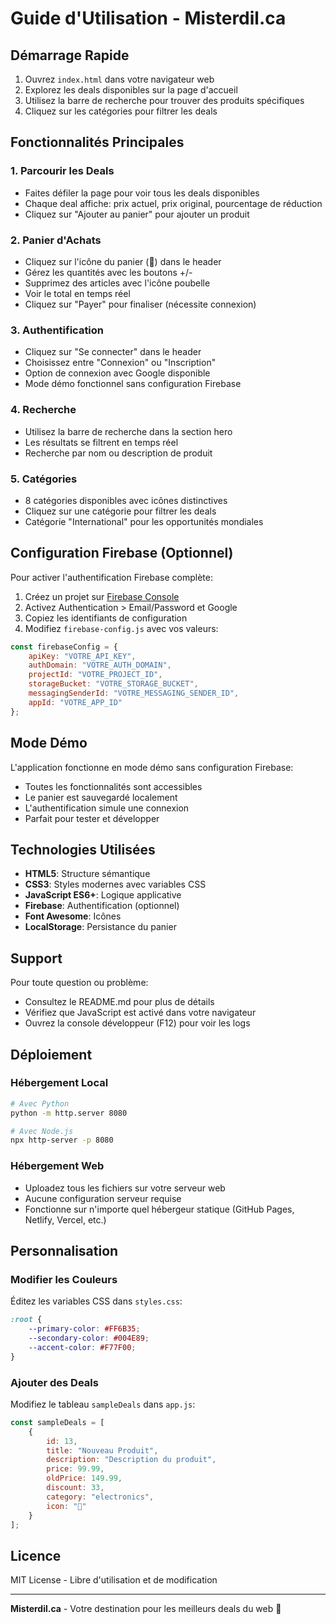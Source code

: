 # Guide d'Utilisation - Misterdil.ca

## Démarrage Rapide

1. Ouvrez `index.html` dans votre navigateur web
2. Explorez les deals disponibles sur la page d'accueil
3. Utilisez la barre de recherche pour trouver des produits spécifiques
4. Cliquez sur les catégories pour filtrer les deals

## Fonctionnalités Principales

### 1. Parcourir les Deals
- Faites défiler la page pour voir tous les deals disponibles
- Chaque deal affiche: prix actuel, prix original, pourcentage de réduction
- Cliquez sur "Ajouter au panier" pour ajouter un produit

### 2. Panier d'Achats
- Cliquez sur l'icône du panier (🛒) dans le header
- Gérez les quantités avec les boutons +/-
- Supprimez des articles avec l'icône poubelle
- Voir le total en temps réel
- Cliquez sur "Payer" pour finaliser (nécessite connexion)

### 3. Authentification
- Cliquez sur "Se connecter" dans le header
- Choisissez entre "Connexion" ou "Inscription"
- Option de connexion avec Google disponible
- Mode démo fonctionnel sans configuration Firebase

### 4. Recherche
- Utilisez la barre de recherche dans la section hero
- Les résultats se filtrent en temps réel
- Recherche par nom ou description de produit

### 5. Catégories
- 8 catégories disponibles avec icônes distinctives
- Cliquez sur une catégorie pour filtrer les deals
- Catégorie "International" pour les opportunités mondiales

## Configuration Firebase (Optionnel)

Pour activer l'authentification Firebase complète:

1. Créez un projet sur [Firebase Console](https://console.firebase.google.com/)
2. Activez Authentication > Email/Password et Google
3. Copiez les identifiants de configuration
4. Modifiez `firebase-config.js` avec vos valeurs:

```javascript
const firebaseConfig = {
    apiKey: "VOTRE_API_KEY",
    authDomain: "VOTRE_AUTH_DOMAIN",
    projectId: "VOTRE_PROJECT_ID",
    storageBucket: "VOTRE_STORAGE_BUCKET",
    messagingSenderId: "VOTRE_MESSAGING_SENDER_ID",
    appId: "VOTRE_APP_ID"
};
```

## Mode Démo

L'application fonctionne en mode démo sans configuration Firebase:
- Toutes les fonctionnalités sont accessibles
- Le panier est sauvegardé localement
- L'authentification simule une connexion
- Parfait pour tester et développer

## Technologies Utilisées

- **HTML5**: Structure sémantique
- **CSS3**: Styles modernes avec variables CSS
- **JavaScript ES6+**: Logique applicative
- **Firebase**: Authentification (optionnel)
- **Font Awesome**: Icônes
- **LocalStorage**: Persistance du panier

## Support

Pour toute question ou problème:
- Consultez le README.md pour plus de détails
- Vérifiez que JavaScript est activé dans votre navigateur
- Ouvrez la console développeur (F12) pour voir les logs

## Déploiement

### Hébergement Local
```bash
# Avec Python
python -m http.server 8080

# Avec Node.js
npx http-server -p 8080
```

### Hébergement Web
- Uploadez tous les fichiers sur votre serveur web
- Aucune configuration serveur requise
- Fonctionne sur n'importe quel hébergeur statique (GitHub Pages, Netlify, Vercel, etc.)

## Personnalisation

### Modifier les Couleurs
Éditez les variables CSS dans `styles.css`:
```css
:root {
    --primary-color: #FF6B35;
    --secondary-color: #004E89;
    --accent-color: #F77F00;
}
```

### Ajouter des Deals
Modifiez le tableau `sampleDeals` dans `app.js`:
```javascript
const sampleDeals = [
    {
        id: 13,
        title: "Nouveau Produit",
        description: "Description du produit",
        price: 99.99,
        oldPrice: 149.99,
        discount: 33,
        category: "electronics",
        icon: "🎁"
    }
];
```

## Licence

MIT License - Libre d'utilisation et de modification

---

**Misterdil.ca** - Votre destination pour les meilleurs deals du web 🎯

